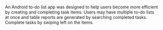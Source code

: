 An Android to-do list app was designed to help users become more efficient by creating and completing task items. Users may have multiple to-do lists at once and table reports are generated by searching completed tasks. Complete tasks by swiping left on the items. 
